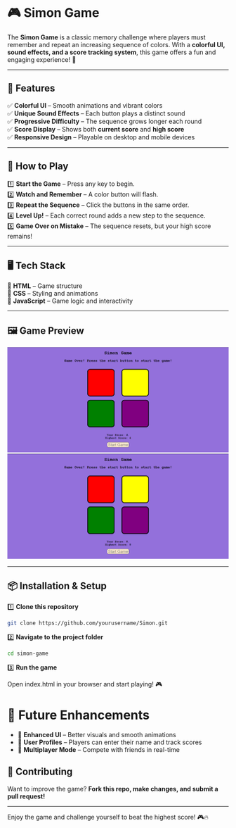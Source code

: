 # 🎮 Simon Game

The **Simon Game** is a classic memory challenge where players must remember and repeat an increasing sequence of colors. With a **colorful UI, sound effects, and a score tracking system**, this game offers a fun and engaging experience! 🚀  

---

## 📌 Features  
✅ **Colorful UI** – Smooth animations and vibrant colors  
✅ **Unique Sound Effects** – Each button plays a distinct sound  
✅ **Progressive Difficulty** – The sequence grows longer each round  
✅ **Score Display** – Shows both **current score** and **high score**  
✅ **Responsive Design** – Playable on desktop and mobile devices  

---

## 🎲 How to Play  
1️⃣ **Start the Game** – Press any key to begin.  
2️⃣ **Watch and Remember** – A color button will flash.  
3️⃣ **Repeat the Sequence** – Click the buttons in the same order.  
4️⃣ **Level Up!** – Each correct round adds a new step to the sequence.  
5️⃣ **Game Over on Mistake** – The sequence resets, but your high score remains!  

---

## 🖥️ Tech Stack  
🔹 **HTML** – Game structure  
🔹 **CSS** – Styling and animations  
🔹 **JavaScript** – Game logic and interactivity  

---

## 🖼️ Game Preview  
![Game Preview](assets/games.png)
![Game Preview](assets/gameo.png)

---

## 📦 Installation & Setup  
1️⃣ **Clone this repository**  
```bash
git clone https://github.com/yourusername/Simon.git
```
2️⃣ **Navigate to the project folder**
```bash
cd simon-game
```
3️⃣ **Run the game**

Open index.html in your browser and start playing! 🎮

# 🚀 Future Enhancements  
- 🔹 **Enhanced UI** – Better visuals and smooth animations  
- 🔹 **User Profiles** – Players can enter their name and track scores  
- 🔹 **Multiplayer Mode** – Compete with friends in real-time  

## 🤝 Contributing  
Want to improve the game? **Fork this repo, make changes, and submit a pull request!**  

---

Enjoy the game and challenge yourself to beat the highest score! 🎮🔥  
